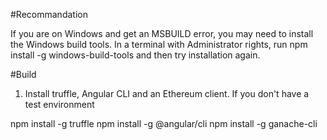
#Recommandation

If you are on Windows and get an MSBUILD error, you may need to install the Windows build tools. In a terminal with Administrator rights, run npm install -g windows-build-tools and then try installation again.

#Build

1. Install truffle, Angular CLI and an Ethereum client. If you don't have a test environment

npm install -g truffle
npm install -g @angular/cli
npm install -g ganache-cli